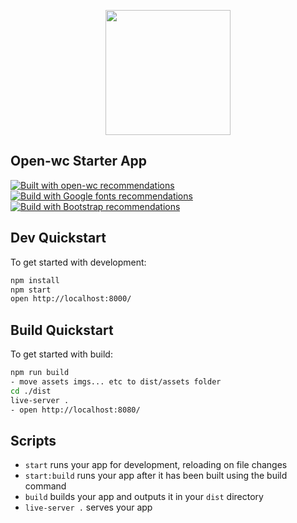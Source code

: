 <p align="center">
  <img width="200" src="https://open-wc.org/35ded306.svg"></img>
</p>

## Open-wc Starter App

[![Built with open-wc recommendations](https://img.shields.io/badge/built%20with-open--wc-blue.svg)](https://github.com/open-wc)
[![Build with Google fonts recommendations](https://img.shields.io/badge/built%20with-Google-Fonts-blue.svg)](https://fonts.google.com/) 
[![Build with Bootstrap recommendations](https://img.shields.io/badge/built%20with-Bootstrap-blue.svg)](https://getbootstrap.com/)

## Dev Quickstart

To get started with development:

```sh
npm install 
npm start
open http://localhost:8000/
```

## Build Quickstart

To get started with build:
```sh
npm run build
- move assets imgs... etc to dist/assets folder 
cd ./dist
live-server .
- open http://localhost:8080/
```

## Scripts

- `start` runs your app for development, reloading on file changes
- `start:build` runs your app after it has been built using the build command
- `build` builds your app and outputs it in your `dist` directory
- `live-server .` serves your app 

